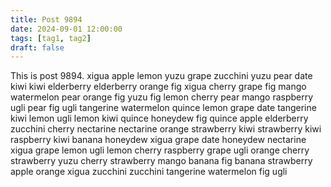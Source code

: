 ```yaml
---
title: Post 9894
date: 2024-09-01 12:00:00
tags: [tag1, tag2]
draft: false
---
```

This is post 9894.
xigua
apple
lemon
yuzu
grape
zucchini
yuzu
pear
date
kiwi
kiwi
elderberry
elderberry
orange
fig
xigua
cherry
grape
fig
mango
watermelon
pear
orange
fig
yuzu
fig
lemon
cherry
pear
mango
raspberry
ugli
pear
fig
ugli
tangerine
watermelon
quince
lemon
grape
date
tangerine
kiwi
lemon
ugli
lemon
kiwi
quince
honeydew
fig
quince
apple
elderberry
zucchini
cherry
nectarine
nectarine
orange
strawberry
kiwi
strawberry
kiwi
raspberry
kiwi
banana
honeydew
xigua
grape
date
honeydew
nectarine
xigua
grape
lemon
ugli
lemon
cherry
raspberry
grape
ugli
orange
cherry
strawberry
yuzu
cherry
strawberry
mango
banana
fig
banana
strawberry
apple
orange
xigua
zucchini
zucchini
tangerine
watermelon
fig
ugli
